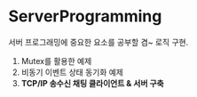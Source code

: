 # ServerProgramming

서버 프로그래밍에 중요한 요소를 공부할 겸~ 로직 구현.

1. Mutex를 활용한 예제
2. 비동기 이벤트 상태 동기화 예제
3. **TCP/IP 송수신 채팅 클라이언트 & 서버 구축**
